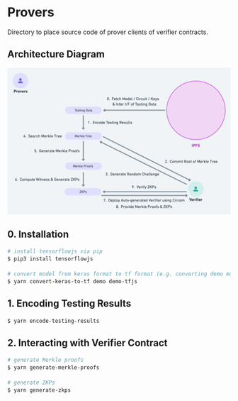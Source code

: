 # Provers

Directory to place source code of prover clients of verifier contracts.

## Architecture Diagram

![Prover](../docs/v1/arch-diagram-prover.png "prover")

## 0. Installation

```sh
# install tensorflowjs via pip
$ pip3 install tensorflowjs

# convert model from keras format to tf format (e.g. converting demo model)
$ yarn convert-keras-to-tf demo demo-tfjs
```

## 1. Encoding Testing Results

```sh
$ yarn encode-testing-results
```

## 2. Interacting with Verifier Contract

```sh
# generate Merkle proofs 
$ yarn generate-merkle-proofs

# generate ZKPs
$ yarn generate-zkps
```
